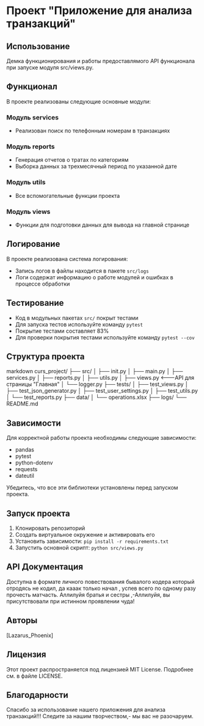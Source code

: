 

# Проект "Приложение для анализа транзакций"

## Использование

Демка функционирования и работы предоставлямого API функционала при запуске модуля src/views.py.

## Функционал

В проекте реализованы следующие основные модули:

### Модуль services
- Реализован поиск по телефонным номерам в транзакциях

### Модуль reports
- Генерация отчетов о тратах по категориям
- Выборка данных за трехмесячный период по указанной дате

### Модуль utils
- Все вспомогательные функции проекта

### Модуль views
- Функции для подготовки данных для вывода на главной странице

## Логирование

В проекте реализована система логирования:
- Запись логов в файлы находится в пакете `src/logs`
- Логи содержат информацию о работе модулей и ошибках в процессе обработки

## Тестирование

- Код в модульных пакетах `src/` покрыт тестами
- Для запуска тестов используйте команду `pytest`
- Покрытие тестами составляет 83%
- Для проверки покрытия тестами используйте команду `pytest --cov`

## Структура проекта
markdown curs_project/ 
├── src/ 
│ ├── init.py 
│ ├── main.py 
│ ├── services.py 
│ ├── reports.py 
│ ├── utils.py 
│ ├── views.py  <---API для страницы "Главная"
│ └── logger.py 
├── tests/ 
│ ├── test_views.py 
│ ├── test_json_generator.py 
│ ├── test_user_settings.py 
│ ├── test_utils.py 
│ └── test_reports.py 
├── data/ 
│ └── operations.xlsx 
├── logs/
└── README.md


## Зависимости

Для корректной работы проекта необходимы следующие зависимости:

- pandas
- pytest
- python-dotenv
- requests
- dateutil

Убедитесь, что все эти библиотеки установлены перед запуском проекта.

## Запуск проекта

1. Клонировать репозиторий
2. Создать виртуальное окружение и активировать его
3. Установить зависимости: `pip install -r requirements.txt`
4. Запустить основной скрипт: `python src/views.py`

## API Документация

Доступна в формате личного повествования бывалого кодера который 
 отродясь не кодил, да кааак только начал , успев всего по одному разу прочесть 
матчасть. 
 Аллилуйя братья и сестры ,-Аллилуйя, вы присутствовали при истинном проявлении чуда!

## Авторы

[Lazarus_Phoenix] 

## Лицензия

Этот проект распространяется под лицензией MIT License. Подробнее см. в файле LICENSE.

## Благодарности

Спасибо за использование нашего приложения для анализа транзакций!!!
Следите за нашим творчеством,- мы вас не разочаруем. 